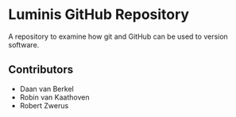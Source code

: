 Luminis GitHub Repository
=========================

A repository to examine how git and GitHub can be used to version software.

Contributors
------------

* Daan van Berkel
* Robin van Kaathoven
* Robert Zwerus